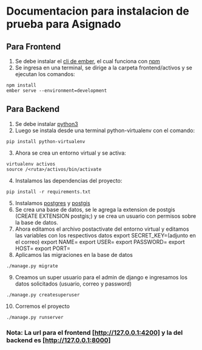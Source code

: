 # Documentacion para instalacion de prueba para Asignado

## Para Frontend
1. Se debe instalar el [cli de ember](https://emberjs.com), el cual funciona con [npm](https://www.npmjs.com/get-npm?utm_source=house&utm_medium=homepage&utm_campaign=free%20orgs&utm_term=Install%20npm)
2. Se ingresa en una terminal, se dirige a la carpeta frontend/activos y se ejecutan los comandos:
```
npm install
ember serve --environment=development
```

## Para Backend
1. Se debe instalar [python3](https://www.python.org/downloads/)
2. Luego se instala desde una terminal python-virtualenv con el comando:
```
pip install python-virtualenv
```
3. Ahora se crea un entorno virtual y se activa:
```
virtualenv activos
source /<ruta>/activos/bin/activate
```
4. Instalamos las dependencias del proyecto:
```
pip install -r requirements.txt
```
5. Instalamos [postgres](https://www.postgresql.org/) y [postgis](http://postgis.net/)
6. Se crea una base de datos, se le agrega la extension de postgis (CREATE EXTENSION postgis;) y se crea un usuario con permisos sobre la base de datos.
7. Ahora editamos el archivo postactivate del entorno virtual y editamos las variables con los respectivos datos
export SECRET_KEY=(adjunto en el correo)
export NAME=
export USER=
export PASSWORD=
export HOST=
export PORT=
8. Aplicamos las migraciones en la base de datos
```
./manage.py migrate
```
9. Creamos un super usuario para el admin de django e ingresamos los datos solicitados (usuario, correo y password)
```
./manage.py createsuperuser
```
10. Corremos el proyecto
```
./manage.py runserver
```

### Nota: La url para el frontend [http://127.0.0.1:4200] y la del backend es [http://127.0.0.1:8000]
